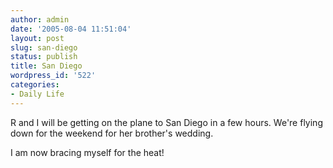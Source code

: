 ```yaml
---
author: admin
date: '2005-08-04 11:51:04'
layout: post
slug: san-diego
status: publish
title: San Diego
wordpress_id: '522'
categories:
- Daily Life
---
```

<p>R and I will be getting on the plane to San Diego in a few hours. We're 
flying down for the weekend for her brother's wedding.</p>
<p>I am now bracing myself for the heat!</p>
